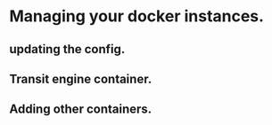 # Managing your docker instances.

## updating the config.

## Transit engine container.

## Adding other containers.